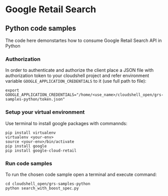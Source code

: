 # Google Retail Search
## Python code samples
The code here demonstartes how to consume Google Retail Search API in Python

### Authorization
In order to authenticate and authorize the client place a JSON file with authorization token to your cloudshell project and refer environment variable `GOOGLE_APPLICATION_CREDENTIALS` to it (use full path to file):

```
export GOOGLE_APPLICATION_CREDENTIALS="/home/<use_name>/cloudshell_open/grs-samples-python/token.json"
```
### Setup your virtual environment
Use terminal to install google packages with commannds:
```
pip install virtualenv
virtualenv <your-env>
source <your-env>/bin/activate
pip install google
pip install google-cloud-retail
```
### Run code samples
To run the chosen code sample open a terminal and execute command:
```
cd cloudshell_open/grs-samples-python
python search_with_boost_spec.py 
```
